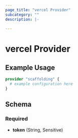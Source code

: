 ```yaml
---
page_title: "vercel Provider"
subcategory: ""
description: |-
  
---
```


# vercel Provider



## Example Usage

```terraform
provider "scaffolding" {
  # example configuration here
}
```

## Schema

### Required

- **token** (String, Sensitive)
